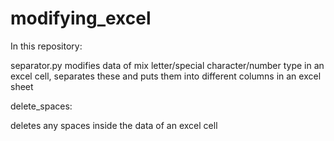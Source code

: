 # modifying_excel
In this repository:

separator.py modifies data of mix letter/special character/number type in an excel cell, separates these and puts them into different columns in an excel sheet

delete_spaces: 

deletes any spaces inside the data of an excel cell
